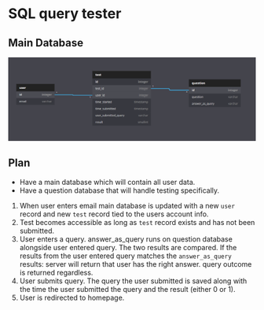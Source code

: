 # SQL query tester
## Main Database
![main_db](./docs/dbdiagram.png)

## Plan
- Have a main database which will contain all user data.
- Have a question database that will handle testing specifically.

1. When user enters email main database is updated with a new `user` record and new `test` record tied to the users account info.
2. Test becomes accessible as long as `test` record exists and has not been submitted.
3. User enters a query. answer_as_query runs on question database alongside user entered query. The two results are compared. If the results from the user entered query matches the `answer_as_query` results: server will return that user has the right answer. query outcome is returned regardless.
4. User submits query. The query the user submitted is saved along with the time the user submitted the query and the result (either 0 or 1).
5. User is redirected to homepage.



